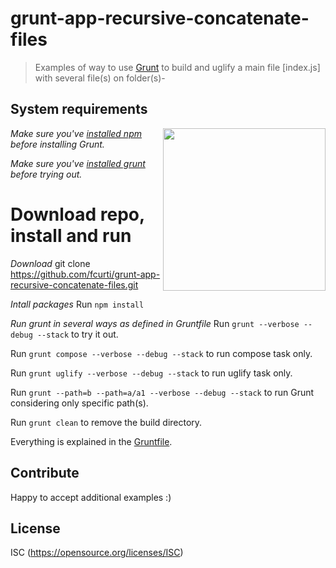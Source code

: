 # grunt-app-recursive-concatenate-files

> Examples of way to use [Grunt](http://gruntjs.com) to build and uglify a main file [index.js] with several file(s) on folder(s)-

## System requirements

<img align="right" height="260" src="http://gruntjs.com/img/grunt-logo-no-wordmark.svg">

*Make sure you've [installed npm](https://docs.npmjs.com/cli/v8/commands/npm-install) before installing Grunt.*

*Make sure you've [installed grunt](http://gruntjs.com/getting-started) before trying out.*

# Download repo, install and run

*Download*
git clone https://github.com/fcurti/grunt-app-recursive-concatenate-files.git

*Intall packages*
Run `npm install`

*Run grunt in several ways as defined in Gruntfile*
Run `grunt --verbose --debug --stack` to try it out.

Run `grunt compose --verbose --debug --stack` to run compose task only.

Run `grunt uglify --verbose --debug --stack` to run uglify task only.

Run `grunt --path=b --path=a/a1 --verbose --debug --stack` to run Grunt considering only specific path(s).

Run `grunt clean` to remove the build directory.

Everything is explained in the [Gruntfile](Gruntfile.js).

## Contribute

Happy to accept additional examples :)

## License

ISC (https://opensource.org/licenses/ISC)
